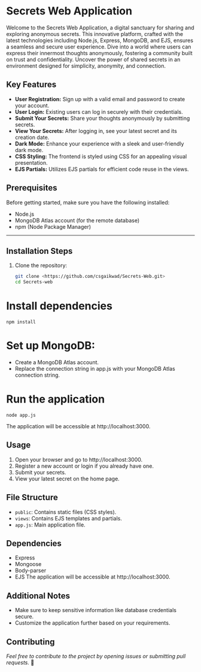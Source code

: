 # Secrets Web Application

Welcome to the Secrets Web Application, a digital sanctuary for sharing and exploring anonymous secrets. This innovative platform, crafted with the latest technologies including Node.js, Express, MongoDB, and EJS, ensures a seamless and secure user experience. Dive into a world where users can express their innermost thoughts anonymously, fostering a community built on trust and confidentiality. Uncover the power of shared secrets in an environment designed for simplicity, anonymity, and connection.

## Key Features

- **User Registration:** Sign up with a valid email and password to create your account.
- **User Login:** Existing users can log in securely with their credentials.
- **Submit Your Secrets:** Share your thoughts anonymously by submitting secrets.
- **View Your Secrets:** After logging in, see your latest secret and its creation date.
- **Dark Mode:** Enhance your experience with a sleek and user-friendly dark mode.
- **CSS Styling:** The frontend is styled using CSS for an appealing visual presentation.
- **EJS Partials:** Utilizes EJS partials for efficient code reuse in the views.

## Prerequisites

Before getting started, make sure you have the following installed:

- Node.js
- MongoDB Atlas account (for the remote database)
- npm (Node Package Manager)

---

## Installation Steps

1. Clone the repository:

   ```bash
   git clone <https://github.com/csgaikwad/Secrets-Web.git>
   cd Secrets-web

# Install dependencies
```
npm install
```

# Set up MongoDB:
 - Create a MongoDB Atlas account.
 - Replace the connection string in app.js with your MongoDB Atlas connection string.

# Run the application
``` node app.js ```

The application will be accessible at http://localhost:3000.

## Usage
1. Open your browser and go to http://localhost:3000.
2. Register a new account or login if you already have one.
3. Submit your secrets.
4. View your latest secret on the home page.

## File Structure
- `public`: Contains static files (CSS styles).
- `views`: Contains EJS templates and partials.
- `app.js`: Main application file.

## Dependencies
- Express
- Mongoose
- Body-parser
- EJS
The application will be accessible at http://localhost:3000.

## Additional Notes
- Make sure to keep sensitive information like database credentials secure.
- Customize the application further based on your requirements.

## Contributing
*Feel free to contribute to the project by opening issues or submitting pull requests.*
🚀
